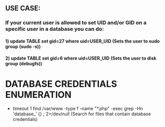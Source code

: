 ## USE CASE:

### If your current user is allowed to set UID and/or GID on a specific user in a database you can do:

#### 1) update TABLE set gid=27 where uid=USER_UID (Sets the user to sudo group (sudo -s))

#### 2) update TABLE set gid=6 where uid=USER_UID (Sets the user to disk group (debugfs))

# DATABASE CREDENTIALS ENUMERATION

 - timeout 1 find /var/www -type f -name "*.php" -exec grep -Hn 'database_' {} \; 2>/dev/null (Search for files that contain database credentials)
